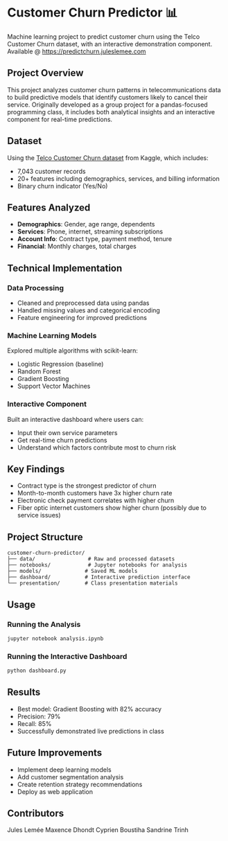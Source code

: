 # Customer Churn Predictor 📊

Machine learning project to predict customer churn using the Telco Customer Churn dataset, with an interactive demonstration component. 
Available @ https://predictchurn.juleslemee.com

## Project Overview

This project analyzes customer churn patterns in telecommunications data to build predictive models that identify customers likely to cancel their service. Originally developed as a group project for a pandas-focused programming class, it includes both analytical insights and an interactive component for real-time predictions.

## Dataset

Using the [Telco Customer Churn dataset](https://www.kaggle.com/datasets/yeanzc/telco-customer-churn-ibm-dataset) from Kaggle, which includes:
- 7,043 customer records
- 20+ features including demographics, services, and billing information
- Binary churn indicator (Yes/No)

## Features Analyzed

- **Demographics**: Gender, age range, dependents
- **Services**: Phone, internet, streaming subscriptions
- **Account Info**: Contract type, payment method, tenure
- **Financial**: Monthly charges, total charges

## Technical Implementation

### Data Processing
- Cleaned and preprocessed data using pandas
- Handled missing values and categorical encoding
- Feature engineering for improved predictions

### Machine Learning Models
Explored multiple algorithms with scikit-learn:
- Logistic Regression (baseline)
- Random Forest
- Gradient Boosting
- Support Vector Machines

### Interactive Component
Built an interactive dashboard where users can:
- Input their own service parameters
- Get real-time churn predictions
- Understand which factors contribute most to churn risk

## Key Findings

- Contract type is the strongest predictor of churn
- Month-to-month customers have 3x higher churn rate
- Electronic check payment correlates with higher churn
- Fiber optic internet customers show higher churn (possibly due to service issues)

## Project Structure

```
customer-churn-predictor/
├── data/                 # Raw and processed datasets
├── notebooks/            # Jupyter notebooks for analysis
├── models/              # Saved ML models
├── dashboard/           # Interactive prediction interface
└── presentation/        # Class presentation materials
```

## Usage

### Running the Analysis
```bash
jupyter notebook analysis.ipynb
```

### Running the Interactive Dashboard
```bash
python dashboard.py
```

## Results

- Best model: Gradient Boosting with 82% accuracy
- Precision: 79%
- Recall: 85%
- Successfully demonstrated live predictions in class

## Future Improvements

- Implement deep learning models
- Add customer segmentation analysis
- Create retention strategy recommendations
- Deploy as web application

## Contributors
Jules Lemée
Maxence Dhondt
Cyprien Boustiha
Sandrine Trinh

